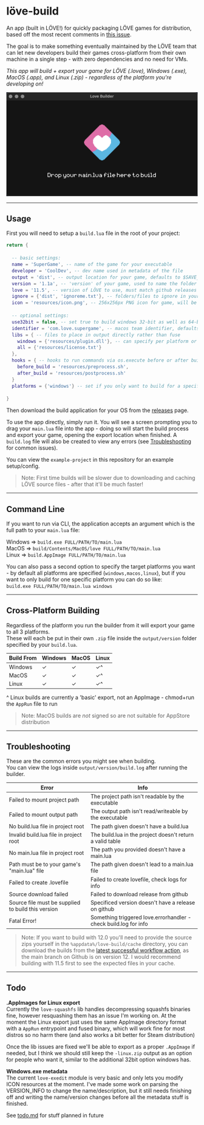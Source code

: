 # löve-build
An app (built in LÖVE!) for quickly packaging LÖVE games for distribution, based off the most recent comments in [this issue](https://github.com/love2d/love/issues/890).

The goal is to make something eventually maintained by the LÖVE team that can let new developers build their games cross-platform from their own machine in a single step - with zero dependencies and no need for VMs.

*This app will build + export your game for LÖVE (.love), Windows (.exe), MacOS (.app), and Linux (.zip) - regardless of the platform you're developing on!*

![alt text](resources/preview.png)


---


## Usage
First you will need to setup a `build.lua` file in the root of your project:
```lua
return {
  
  -- basic settings:
  name = 'SuperGame', -- name of the game for your executable
  developer = 'CoolDev', -- dev name used in metadata of the file
  output = 'dist', -- output location for your game, defaults to $SAVE_DIRECTORY
  version = '1.1a', -- 'version' of your game, used to name the folder in output
  love = '11.5', -- version of LÖVE to use, must match github releases
  ignore = {'dist', 'ignoreme.txt'}, -- folders/files to ignore in your project
  icon = 'resources/icon.png', -- 256x256px PNG icon for game, will be converted for you
  
  -- optional settings:
  use32bit = false, -- set true to build windows 32-bit as well as 64-bit
  identifier = 'com.love.supergame', -- macos team identifier, defaults to game.developer.name
  libs = { -- files to place in output directly rather than fuse
    windows = {'resources/plugin.dll'}, -- can specify per platform or "all"
    all = {'resources/license.txt'}
  },
  hooks = { -- hooks to run commands via os.execute before or after building
    before_build = 'resources/preprocess.sh',
    after_build = 'resources/postprocess.sh'
  }
  platforms = {'windows'} -- set if you only want to build for a specific platform
  
}
```

Then download the build application for your OS from the [releases](https://github.com/ellraiser/love-build/releases) page.

To use the app directly, simply run it. You will see a screen prompting you to drag your `main.lua` file into the app - doing so will start the build process and export your game, opening the export location when finished. A `build.log` file will also be created to view any errors (see [Troubleshooting](#troubleshooting) for common issues).

You can view the `example-project` in this repository for an example setup/config.

> Note: First time builds will be slower due to downloading and caching LÖVE source files - after that it'll be much faster!


---


## Command Line
If you want to run via CLI, the application accepts an argument which is the full path to your `main.lua` file:

Windows => `build.exe FULL/PATH/TO/main.lua`  
MacOS => `build/Contents/MacOS/love FULL/PATH/TO/main.lua`  
Linux => `build.AppImage FULL/PATH/TO/main.lua`

You can also pass a second option to specify the target platforms you want - by default all platforms are specified (`windows,macos,linux`), but if you want to only build for one specific platform you can do so like:  
`build.exe FULL/PATH/TO/main.lua windows`


---


## Cross-Platform Building
Regardless of the platform you run the builder from it will export your game to all 3 platforms.  
These will each be put in their own `.zip` file inside the `output/version` folder specified by your `build.lua`.

| Build From  | Windows | MacOS | Linux |
| ----------- | ------- | ----- | ----- |
| Windows     |    ✓    |   ✓   |   ✓^  |
| MacOS       |    ✓    |   ✓   |   ✓^  |
| Linux       |    ✓    |   ✓   |   ✓^  |

^ Linux builds are currently a 'basic' export, not an AppImage - chmod+run the `AppRun` file to run

> Note: MacOS builds are _not_ signed so are not suitable for AppStore distribution


---


## Troubleshooting
These are the common errors you might see when building.  
You can view the logs inside `output/version/build.log` after running the builder.

| Error                                                           | Info                                                       |
| --------------------------------------------------------------- | ---------------------------------------------------------- |
| Failed to mount project path                                    | The project path isn't readable by the executable
| Failed to mount output path                                     | The output path isn't read/writeable by the executable
| No build.lua file in project root                               | The path given doesn't have a build.lua
| Invalid build.lua file in project root                          | The build.lua in the project doesn't return a valid table
| No main.lua file in project root                                | The path you provided doesn't have a main.lua
| Path must be to your game\'s "main.lua" file                    | The path given doesn't lead to a main.lua file
| Failed to create .lovefile                                      | Failed to create lovefile, check logs for info
| Source download failed                                          | Failed to download release from github
| Source file must be supplied to build this version              | Specificed version doesn't have a release on github
| Fatal Error!                                                    | Something triggered love.errorhandler - check build.log for info

> Note: If you want to build with 12.0 you'll need to provide the source zips yourself in the `%appdata%/love-build/cache` directory, you can download the builds from the [latest successful workflow action](https://github.com/love2d/love/actions), as the main branch on Github is on version 12. I would recommend building with 11.5 first to see the expected files in your cache.


---


## Todo
**.AppImages for Linux export**  
Currently the `love-squashfs` lib handles decompressing squashfs binaries fine, however resquashing them has an issue I'm working on. At the moment the Linux export just uses the same AppImage directory format with a `AppRun` entrypoint and fused binary, which will work fine for most distros so no harm there (and also works a bit better for Steam distribution)
 
Once the lib issues are fixed we'll be able to export as a proper `.AppImage` if needed, but I think we should still keep the `-linux.zip` output as an option for people who want it, similar to the additional 32bit option windows has.

**Windows.exe metadata**  
The current `love-exedit` module is very basic and only lets you modify ICON resources at the moment. I've made some work on parsing the VERSION_INFO to change the name/description, but it still needs finishing off and writing the name/version changes before all the metadata stuff is finished.

See [todo.md](todo.md) for stuff planned in future
